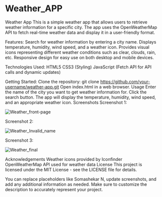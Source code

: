 # Weather_APP
Weather App This is a simple weather app that allows users to retrieve weather information for a specific city. The app uses the OpenWeatherMap API to fetch real-time weather data and display it in a user-friendly format.

Features:
Search for weather information by entering a city name.
Displays temperature, humidity, wind speed, and a weather icon.
Provides visual icons representing different weather conditions such as clear, clouds, rain, etc.
Responsive design for easy use on both desktop and mobile devices.

Technologies Used:
HTML5
CSS3 (Styling)
JavaScript (Fetch API for API calls and dynamic updates)

Getting Started:
Clone the repository: git clone https://github.com/your-username/weather-app.git
Open index.html in a web browser.
Usage
Enter the name of the city you want to get weather information for.
Click the search button.
The app will display the temperature, humidity, wind speed, and an appropriate weather icon.
Screenshots
Screenshot 1:

![Weather_front-page](https://github.com/somashekar17/Weather_APP/assets/49157790/b63113d0-f028-4b48-b0ac-4ae2c4f1ea66)

Screenshot 2:


![Weather_Invalid_name](https://github.com/somashekar17/Weather_APP/assets/49157790/eac4dec7-d21a-4bc3-a5a1-9b21e1ffcc2f)


Screenshot 3:





![Weather_final](https://github.com/somashekar17/Weather_APP/assets/49157790/f01bbae7-1b49-42c5-a368-005c64f205f2)


Acknowledgements
Weather icons provided by Iconfinder
OpenWeatherMap API used for weather data
License
This project is licensed under the MIT License - see the LICENSE file for details.

You can replace placeholders like Somashekar N, update screenshots, and add any additional information as needed. Make sure to customize the description to accurately represent your project.





